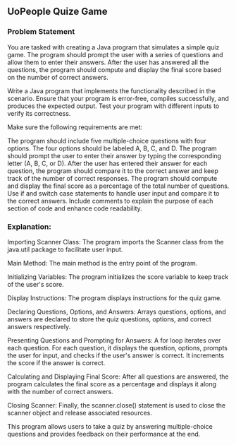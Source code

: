 ## UoPeople Quize Game

### Problem Statement

You are tasked with creating a Java program that simulates a simple quiz game. The program should prompt the user with a series of questions and allow them to enter their answers. After the user has answered all the questions, the program should compute and display the final score based on the number of correct answers.

Write a Java program that implements the functionality described in the scenario. Ensure that your program is error-free, compiles successfully, and produces the expected output. Test your program with different inputs to verify its correctness.

Make sure the following requirements are met:

The program should include five multiple-choice questions with four options.
The four options should be labeled A, B, C, and D.
The program should prompt the user to enter their answer by typing the corresponding letter (A, B, C, or D).
After the user has entered their answer for each question, the program should compare it to the correct answer and keep track of the number of correct responses.
The program should compute and display the final score as a percentage of the total number of questions.
Use if and switch case statements to handle user input and compare it to the correct answers.
Include comments to explain the purpose of each section of code and enhance code readability.



### Explanation:

Importing Scanner Class: The program imports the Scanner class from the java.util package to facilitate user input.

Main Method: The main method is the entry point of the program.

Initializing Variables: The program initializes the score variable to keep track of the user's score.

Display Instructions: The program displays instructions for the quiz game.

Declaring Questions, Options, and Answers: Arrays questions, options, and answers are declared to store the quiz questions, options, and correct answers respectively.

Presenting Questions and Prompting for Answers: A for loop iterates over each question. For each question, it displays the question, options, prompts the user for input, and checks if the user's answer is correct. It increments the score if the answer is correct.

Calculating and Displaying Final Score: After all questions are answered, the program calculates the final score as a percentage and displays it along with the number of correct answers.

Closing Scanner: Finally, the scanner.close() statement is used to close the scanner object and release associated resources.

This program allows users to take a quiz by answering multiple-choice questions and provides feedback on their performance at the end.



